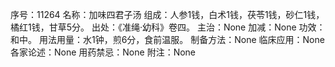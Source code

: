序号：11264
名称：加味四君子汤
组成：人参1钱，白术1钱，茯苓1钱，砂仁1钱，橘红1钱，甘草5分。
出处：《准绳·幼科》卷四。
主治：None
加减：None
功效：和中。
用法用量：水1钟，煎6分，食前温服。
制备方法：None
临床应用：None
各家论述：None
用药禁忌：None
附注：None
